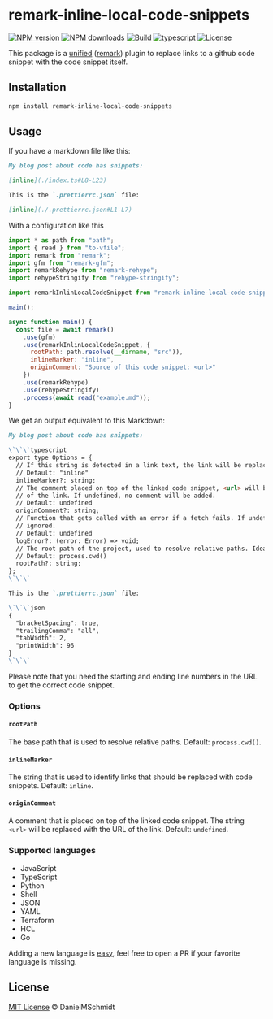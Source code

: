 # remark-inline-local-code-snippets

[![NPM version][badge-npm-version]][npm-package-url]
[![NPM downloads][badge-npm-download]][npm-package-url]
[![Build][badge-build]][github-workflow-url]
[![typescript][badge-typescript]][typescript-url]
[![License][badge-license]][github-license-url]

This package is a [unified][unified] ([remark][remark]) plugin to replace links to a github code snippet with the code snippet itself.

## Installation

```bash
npm install remark-inline-local-code-snippets
```

## Usage

If you have a markdown file like this:

```markdown
My blog post about code has snippets:

[inline](./index.ts#L8-L23)

This is the `.prettierrc.json` file:

[inline](./.prettierrc.json#L1-L7)
```

With a configuration like this
```javascript
import * as path from "path";
import { read } from "to-vfile";
import remark from "remark";
import gfm from "remark-gfm";
import remarkRehype from "remark-rehype";
import rehypeStringify from "rehype-stringify";

import remarkInlinLocalCodeSnippet from "remark-inline-local-code-snippet";

main();

async function main() {
  const file = await remark()
    .use(gfm)
    .use(remarkInlinLocalCodeSnippet, {
      rootPath: path.resolve(__dirname, "src")),
      inlineMarker: "inline",
      originComment: "Source of this code snippet: <url>"
    })
    .use(remarkRehype)
    .use(rehypeStringify)
    .process(await read("example.md"));
}
```

We get an output equivalent to this Markdown:

```markdown
My blog post about code has snippets:

\`\`\`typescript
export type Options = {
  // If this string is detected in a link text, the link will be replaced with a code snippet
  // Default: "inline"
  inlineMarker?: string;
  // The comment placed on top of the linked code snippet, <url> will be replaced with the URL
  // of the link. If undefined, no comment will be added.
  // Default: undefined
  originComment?: string;
  // Function that gets called with an error if a fetch fails. If undefined, the error will be
  // ignored.
  // Default: undefined
  logError?: (error: Error) => void;
  // The root path of the project, used to resolve relative paths. Ideally use an absolute path.
  // Default: process.cwd()
  rootPath?: string;
};
\`\`\`

This is the `.prettierrc.json` file:

\`\`\`json
{
  "bracketSpacing": true,
  "trailingComma": "all",
  "tabWidth": 2,
  "printWidth": 96
}
\`\`\`
```

Please note that you need the starting and ending line numbers in the URL to get the correct code snippet.

### Options

#### `rootPath`

The base path that is used to resolve relative paths. Default: `process.cwd()`.

#### `inlineMarker`

The string that is used to identify links that should be replaced with code snippets. Default: `inline`.

#### `originComment`

A comment that is placed on top of the linked code snippet. The string `<url>` will be replaced with the URL of the link. Default: `undefined`.

### Supported languages

- JavaScript
- TypeScript
- Python
- Shell
- JSON
- YAML
- Terraform
- HCL
- Go

Adding a new language is [easy](https://github.com/DanielMSchmidt/remark-inline-local-code-snippet/blob/main/src/index.ts#L92), feel free to open a PR if your favorite language is missing.

## License

[MIT License](./LICENSE) © DanielMSchmidt


[unified]: https://github.com/unifiedjs/unified
[remark]: https://github.com/remarkjs/remark
[remarkplugins]: https://github.com/remarkjs/remark/blob/main/doc/plugins.md
[mdast]: https://github.com/syntax-tree/mdast
[micromark]: https://github.com/micromark/micromark
[typescript]: https://www.typescriptlang.org/

[badge-npm-version]: https://img.shields.io/npm/v/remark-inline-local-code-snippets
[badge-npm-download]:https://img.shields.io/npm/dt/remark-inline-local-code-snippets
[npm-package-url]: https://www.npmjs.com/package/remark-inline-local-code-snippets

[badge-license]: https://img.shields.io/github/license/DanielMSchmidt/remark-inline-local-code-snippets
[github-license-url]: https://github.com/DanielMSchmidt/remark-inline-local-code-snippets/blob/main/LICENSE

[badge-build]: https://github.com/DanielMSchmidt/remark-inline-local-code-snippets/actions/workflows/publish.yml/badge.svg
[github-workflow-url]: https://github.com/DanielMSchmidt/remark-inline-local-code-snippets/actions/workflows/publish.yml

[badge-typescript]: https://img.shields.io/npm/types/remark-flexible-toc
[typescript-url]: https://www.typescriptlang.org/
